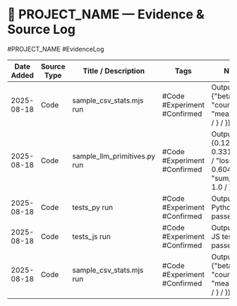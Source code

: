 # 📜 PROJECT_NAME — Evidence & Source Log
#PROJECT_NAME #EvidenceLog

| Date Added | Source Type | Title / Description | Tags | Notes |
|------------|-------------|---------------------|------|-------|
| 2025-08-18 | Code | sample_csv_stats.mjs run | #Code #Experiment #Confirmed | Output: {"beta": { / "count": 2, / "mean": 6 / } / } / }} |
| 2025-08-18 | Code | sample_llm_primitives.py run | #Code #Experiment #Confirmed | Output: {0.121952, / 0.331499 / ], / "loss": 0.604131, / "sum_probs": 1.0 / }} |
| 2025-08-18 | Code | tests_py run | #Code #Experiment #Confirmed | Output: {✅ Python tests passed} |
| 2025-08-18 | Code | tests_js run | #Code #Experiment #Confirmed | Output: {✅ JS tests passed} |
| 2025-08-18 | Code | sample_csv_stats.mjs run | #Code #Experiment #Confirmed | Output: {"beta": { / "count": 2, / "mean": 6 / } / } / }} |
